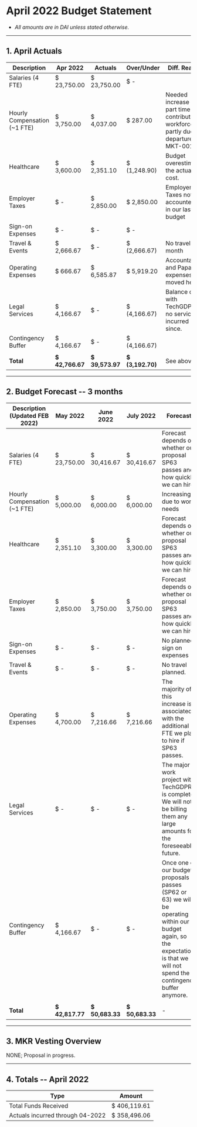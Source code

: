 # April 2022 Budget Statement

- *All amounts are in DAI unless stated otherwise.*

---

## 1. April Actuals

| **Description** | **Apr 2022** | **Actuals** | **Over/Under** | **Diff. Reason** |
|---|---|---|---|---|
| Salaries (4 FTE) | $ 23,750.00 | $ 23,750.00 | $ - |  |
| Hourly Compensation (~1 FTE) | $ 3,750.00 | $ 4,037.00 | $ 287.00 | Needed increase in part time contributor workforce partly due to departure of MKT-001. |
| Healthcare | $ 3,600.00 | $ 2,351.10 | $ (1,248.90) | Budget overestimated the actual cost. |
| Employer Taxes | $ - | $ 2,850.00 | $ 2,850.00 | Employer Taxes not accounted for in our last budget |
| Sign-on Expenses | $ - | $ - | $ - |  |
| Travel & Events | $ 2,666.67 | $ - | $ (2,666.67) | No travel this month |
| Operating Expenses | $ 666.67 | $ 6,585.87 | $ 5,919.20 | Accountable and Papaya expenses moved here. |
| Legal Services | $ 4,166.67 | $ - | $ (4,166.67) | Balance clear with TechGDPR, no services incurred since. |
| Contingency Buffer | $ 4,166.67 | $ - | $ (4,166.67) |  |
|  |  |  |  |  |
| **Total** | **$ 42,766.67** | **$ 39,573.97** | **$ (3,192.70)** | See above |

---

## 2. Budget Forecast -- 3 months

| **Description (Updated FEB 2022)** | May 2022 | June 2022 | July 2022 | Forecast |
|---|---|---|---|---|
| Salaries (4 FTE) | $ 23,750.00 | $ 30,416.67 | $ 30,416.67 | Forecast depends on whether our proposal SP63 passes and how quickly we can hire. |
| Hourly Compensation (~1 FTE) | $ 5,000.00 | $ 6,000.00 | $ 6,000.00 | Increasing due to work needs |
| Healthcare | $ 2,351.10 | $ 3,300.00 | $ 3,300.00 | Forecast depends on whether our proposal SP63 passes and how quickly we can hire. |
| Employer Taxes | $ 2,850.00 | $ 3,750.00 | $ 3,750.00 | Forecast depends on whether our proposal SP63 passes and how quickly we can hire. |
| Sign-on Expenses | $ - | $ - | $ - | No planned sign on expenses |
| Travel & Events | $ - | $ - | $ - | No travel planned. |
| Operating Expenses | $ 4,700.00 | $ 7,216.66 | $ 7,216.66 | The majority of this increase is associated with the additional FTE we plan to hire if SP63 passes. |
| Legal Services | $ - | $ - | $ - | The major work project with TechGDPR is complete. We will not be billing them any large amounts for the foreseeable future. |
| Contingency Buffer | $ 4,166.67 | $ - | $ - | Once one of our budget proposals passes (SP62 or 63) we will be operating within our budget again, so the expectation is that we will not spend the contingency buffer anymore. |
|  |  |  |  |  |
| **Total** | **$ 42,817.77** | **$ 50,683.33** | **$ 50,683.33** | - |

---

## 3. MKR Vesting Overview

NONE; Proposal in progress.

---

## 4. Totals -- April 2022

| Type | Amount |
|---|---|
| Total Funds Received | $ 406,119.61 |
| Actuals incurred through 04-2022 | $ 358,496.06 |
